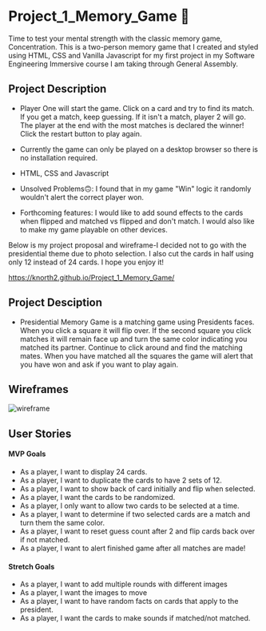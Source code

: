 # Project_1_Memory_Game :thinking:
 Time to test your mental strength with the classic memory game, Concentration. This is a two-person memory game that I created and styled using HTML, CSS and Vanilla Javascript for my first project in my Software Engineering Immersive course I am taking through General Assembly. 

## Project Description
* Player One will start the game. Click on a card and try to find its match. If you get a match, keep guessing. If it isn't a match, player 2 will go. The player at the end with the most matches is declared the winner! Click the restart button to play again. 

* Currently the game can only be played on a desktop browser so there is no installation required. 
* HTML, CSS and Javascript
* Unsolved Problems:upside_down_face::  I found that in my game "Win" logic it randomly wouldn't alert the correct player won.
* Forthcoming features:  I would like to add sound effects to the cards when flipped and matched vs flipped and don't match. I would also like to make my game playable on other devices.


Below is my project proposal and wireframe-I decided not to go with the presidential theme due to photo selection. I also cut the cards in half using only 12 instead of 24 cards.  I hope you enjoy it! 

https://knorth2.github.io/Project_1_Memory_Game/

## Project Desciption 
* Presidential Memory Game is a matching game using Presidents faces. When you click a square it will flip over. If the second square you click matches it will remain face up and turn the same color indicating you matched its partner. Continue to click around and find the matching mates. When you have matched all the squares the game will alert that you have won and ask if you want to play again.

## Wireframes

![wireframe](https://user-images.githubusercontent.com/106217931/180567585-04b68b03-f332-4c92-9eee-ecc6f375e0cc.png)

## User Stories

#### MVP Goals
* As a player, I want to display 24 cards.
* As a player, I want to duplicate the cards to have 2 sets of 12.
* As a player, I want to show back of card initially and flip when selected.
* As a player, I want the cards to be randomized.
* As a player, I only want to allow two cards to be selected at a time.
* As a player, I want to determine if two selected cards are a match and turn them the same color.
* As a player, I want to reset guess count after 2 and flip cards back over if not matched.
* As a player, I want to alert finished game after all matches are made!

#### Stretch Goals
* As a player, I want to add multiple rounds with different images
* As a player, I want the images to move
* As a player, I want to have random facts on cards that apply to the president.
* As a player, I want the cards to make sounds if matched/not matched.


